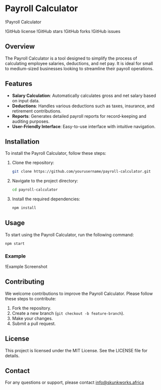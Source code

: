 # Payroll Calculator

!Payroll Calculator

!GitHub license
!GitHub stars
!GitHub forks
!GitHub issues

## Overview

The Payroll Calculator is a tool designed to simplify the process of calculating employee salaries, deductions, and net pay. It is ideal for small to medium-sized businesses looking to streamline their payroll operations.

## Features

- **Salary Calculation**: Automatically calculates gross and net salary based on input data.
- **Deductions**: Handles various deductions such as taxes, insurance, and retirement contributions.
- **Reports**: Generates detailed payroll reports for record-keeping and auditing purposes.
- **User-Friendly Interface**: Easy-to-use interface with intuitive navigation.

## Installation

To install the Payroll Calculator, follow these steps:

1. Clone the repository:
    ```bash
    git clone https://github.com/yourusername/payroll-calculator.git
    ```

2. Navigate to the project directory:
    ```bash
    cd payroll-calculator
    ```

3. Install the required dependencies:
    ```bash
    npm install
    ```

## Usage

To start using the Payroll Calculator, run the following command:
```bash
npm start
```

### Example

!Example Screenshot

## Contributing

We welcome contributions to improve the Payroll Calculator. Please follow these steps to contribute:

1. Fork the repository.
2. Create a new branch (`git checkout -b feature-branch`).
3. Make your changes.
4. Submit a pull request.

## License

This project is licensed under the MIT License. See the LICENSE file for details.

## Contact

For any questions or support, please contact info@skunkworks.africa
